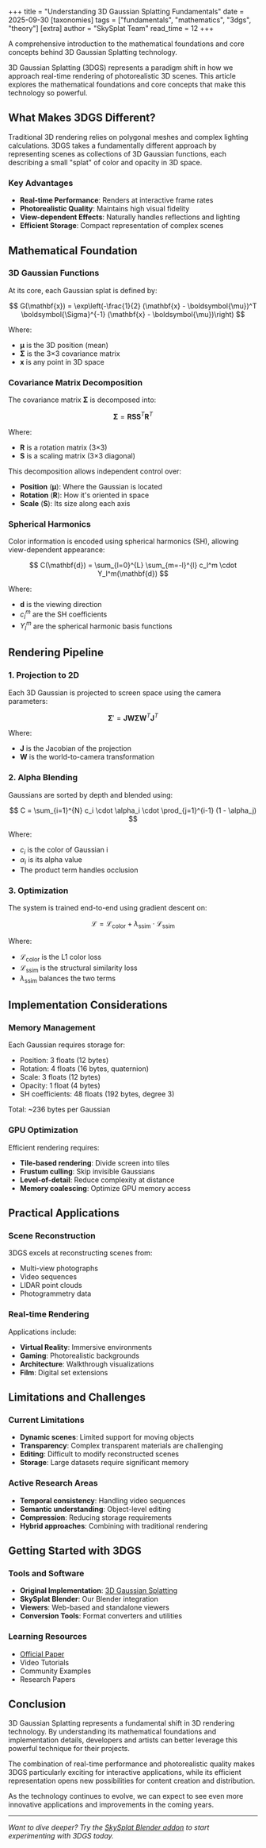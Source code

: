 +++
title = "Understanding 3D Gaussian Splatting Fundamentals"
date = 2025-09-30
[taxonomies]
tags = ["fundamentals", "mathematics", "3dgs", "theory"]
[extra]
author = "SkySplat Team"
read_time = 12
+++

A comprehensive introduction to the mathematical foundations and core concepts behind 3D Gaussian Splatting technology.

<!-- more -->

3D Gaussian Splatting (3DGS) represents a paradigm shift in how we approach real-time rendering of photorealistic 3D scenes. This article explores the mathematical foundations and core concepts that make this technology so powerful.

## What Makes 3DGS Different?

Traditional 3D rendering relies on polygonal meshes and complex lighting calculations. 3DGS takes a fundamentally different approach by representing scenes as collections of 3D Gaussian functions, each describing a small "splat" of color and opacity in 3D space.

### Key Advantages

- **Real-time Performance**: Renders at interactive frame rates
- **Photorealistic Quality**: Maintains high visual fidelity
- **View-dependent Effects**: Naturally handles reflections and lighting
- **Efficient Storage**: Compact representation of complex scenes

## Mathematical Foundation

### 3D Gaussian Functions

At its core, each Gaussian splat is defined by:

$$
G(\mathbf{x}) = \exp\left(-\frac{1}{2} (\mathbf{x} - \boldsymbol{\mu})^T \boldsymbol{\Sigma}^{-1} (\mathbf{x} - \boldsymbol{\mu})\right)
$$

Where:
- $\boldsymbol{\mu}$ is the 3D position (mean)
- $\boldsymbol{\Sigma}$ is the 3×3 covariance matrix
- $\mathbf{x}$ is any point in 3D space

### Covariance Matrix Decomposition

The covariance matrix $\boldsymbol{\Sigma}$ is decomposed into:

$$
\boldsymbol{\Sigma} = \mathbf{R} \mathbf{S} \mathbf{S}^T \mathbf{R}^T
$$

Where:
- $\mathbf{R}$ is a rotation matrix (3×3)
- $\mathbf{S}$ is a scaling matrix (3×3 diagonal)

This decomposition allows independent control over:
- **Position** ($\boldsymbol{\mu}$): Where the Gaussian is located
- **Rotation** ($\mathbf{R}$): How it's oriented in space
- **Scale** ($\mathbf{S}$): Its size along each axis

### Spherical Harmonics

Color information is encoded using spherical harmonics (SH), allowing view-dependent appearance:

$$
C(\mathbf{d}) = \sum_{l=0}^{L} \sum_{m=-l}^{l} c_l^m \cdot Y_l^m(\mathbf{d})
$$

Where:
- $\mathbf{d}$ is the viewing direction
- $c_l^m$ are the SH coefficients
- $Y_l^m$ are the spherical harmonic basis functions

## Rendering Pipeline

### 1. Projection to 2D

Each 3D Gaussian is projected to screen space using the camera parameters:

$$
\boldsymbol{\Sigma}' = \mathbf{J} \mathbf{W} \boldsymbol{\Sigma} \mathbf{W}^T \mathbf{J}^T
$$

Where:
- $\mathbf{J}$ is the Jacobian of the projection
- $\mathbf{W}$ is the world-to-camera transformation

### 2. Alpha Blending

Gaussians are sorted by depth and blended using:

$$
C = \sum_{i=1}^{N} c_i \cdot \alpha_i \cdot \prod_{j=1}^{i-1} (1 - \alpha_j)
$$

Where:
- $c_i$ is the color of Gaussian i
- $\alpha_i$ is its alpha value
- The product term handles occlusion

### 3. Optimization

The system is trained end-to-end using gradient descent on:

$$
\mathcal{L} = \mathcal{L}_{\text{color}} + \lambda_{\text{ssim}} \cdot \mathcal{L}_{\text{ssim}}
$$

Where:
- $\mathcal{L}_{\text{color}}$ is the L1 color loss
- $\mathcal{L}_{\text{ssim}}$ is the structural similarity loss
- $\lambda_{\text{ssim}}$ balances the two terms

## Implementation Considerations

### Memory Management

Each Gaussian requires storage for:
- Position: 3 floats (12 bytes)
- Rotation: 4 floats (16 bytes, quaternion)
- Scale: 3 floats (12 bytes)
- Opacity: 1 float (4 bytes)
- SH coefficients: 48 floats (192 bytes, degree 3)

Total: ~236 bytes per Gaussian

### GPU Optimization

Efficient rendering requires:
- **Tile-based rendering**: Divide screen into tiles
- **Frustum culling**: Skip invisible Gaussians
- **Level-of-detail**: Reduce complexity at distance
- **Memory coalescing**: Optimize GPU memory access

## Practical Applications

### Scene Reconstruction

3DGS excels at reconstructing scenes from:
- Multi-view photographs
- Video sequences
- LIDAR point clouds
- Photogrammetry data

### Real-time Rendering

Applications include:
- **Virtual Reality**: Immersive environments
- **Gaming**: Photorealistic backgrounds
- **Architecture**: Walkthrough visualizations
- **Film**: Digital set extensions

## Limitations and Challenges

### Current Limitations

- **Dynamic scenes**: Limited support for moving objects
- **Transparency**: Complex transparent materials are challenging
- **Editing**: Difficult to modify reconstructed scenes
- **Storage**: Large datasets require significant memory

### Active Research Areas

- **Temporal consistency**: Handling video sequences
- **Semantic understanding**: Object-level editing
- **Compression**: Reducing storage requirements
- **Hybrid approaches**: Combining with traditional rendering

## Getting Started with 3DGS

### Tools and Software

- **Original Implementation**: [3D Gaussian Splatting](https://github.com/graphdeco-inria/gaussian-splatting)
- **SkySplat Blender**: Our Blender integration
- **Viewers**: Web-based and standalone viewers
- **Conversion Tools**: Format converters and utilities

### Learning Resources

- [Official Paper](https://repo-sam.inria.fr/fungraph/3d-gaussian-splatting/)
- Video Tutorials
- Community Examples
- Research Papers

## Conclusion

3D Gaussian Splatting represents a fundamental shift in 3D rendering technology. By understanding its mathematical foundations and implementation details, developers and artists can better leverage this powerful technique for their projects.

The combination of real-time performance and photorealistic quality makes 3DGS particularly exciting for interactive applications, while its efficient representation opens new possibilities for content creation and distribution.

As the technology continues to evolve, we can expect to see even more innovative applications and improvements in the coming years.

---

*Want to dive deeper? Try the [SkySplat Blender addon](/docs/skysplat-blender-installation/) to start experimenting with 3DGS today.*